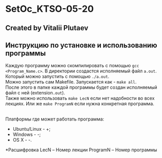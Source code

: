 # SetOc_KTSO-05-20
## Created by Vitalii Plutaev

## Инструкцию по установке и использованию программы
Каждую программу можно скомпилировать с помощью `gcc <Program_Name.c>`. В директории создастся исполняемый файл `a.out`. Который можно запустить с помощью `./a.out`. </br>
Можно запустить сам Makefile. Запускается как - `make all`. </br>
После этого в папке каждой программы будет создан исполняемый файл с ней (extension`.out`). </br>
Также можно использовать `make LecN` если нет надобности во всех лекциях. Или же `make ProgramN` если нужна конкретная программа.</br></br>

Платформы где может работать программа:
+ Ubuntu/Linux - +;
+ Windows - -;
+ OS X - -.

*Расшифровка
LecN – Номер лекции
ProgramN – Номер программы
